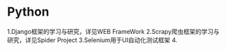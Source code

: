 # Python

1.Django框架的学习与研究，详见WEB FrameWork
2.Scrapy爬虫框架的学习与研究，详见Spider Project
3.Selenium用于UI自动化测试框架
4.
